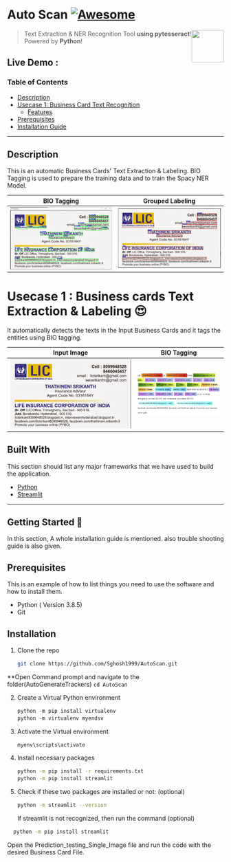 # Auto Scan [![Awesome](https://cdn.rawgit.com/sindresorhus/awesome/d7305f38d29fed78fa85652e3a63e154dd8e8829/media/badge.svg)](https://github.com/MarcSkovMadsen/awesome-streamlit)

[<img src="https://www.innovagroupbcn.com/wp-content/uploads/2017/02/ocr.jpg" align="right" height="75" width="75">](https://streamlit.io)

> Text Extraction & NER Recognition Tool **using pytesseract**! Powered by **Python**!

## Live Demo :

### Table of Contents

- [Description](#description)
- [Usecase 1: Business Card Text Recognition](#usecase1)
  - [Features](#feat1)
- [Prerequisites](#prerq)
- [Installation Guide](#guide)

---

<a name="description"/>

## Description

This is an automatic Business Cards' Text Extraction & Labeling. BIO Tagging is used to prepare the training data and to train the Spacy NER Model.

|                               BIO Tagging                                |                             Grouped Labeling                             |
| :----------------------------------------------------------------------: | :----------------------------------------------------------------------: |
| ![](https://github.com/Sghosh1999/AutoScan/blob/main/images/mapping.JPG) | ![](https://github.com/Sghosh1999/AutoScan/blob/main/images/grouped.JPG) |

<a name="usecase1"/>

# Usecase 1 : Business cards Text Extraction & Labeling :heart_eyes:

It automatically detects the texts in the Input Business Cards and it tags the entities using BIO tagging.

|                                 Input Image                                  |                                BIO Tagging                                |
| :--------------------------------------------------------------------------: | :-----------------------------------------------------------------------: |
| ![](https://github.com/Sghosh1999/AutoScan/blob/main/images/input_image.JPG) | ![](https://github.com/Sghosh1999/AutoScan/blob/main/images/bio_tags.JPG) |

<a name="feat1"/>

## Built With

This section should list any major frameworks that we have used to build the application.

- [Python](https://www.python.org/)
- [Streamlit](https://streamlit.io/)

---

<!-- GETTING STARTED -->

## Getting Started :robot:

In this section, A whole installation guide is mentioned. also trouble shooting guide is also given.

<a name="prerq"/>

## Prerequisites

This is an example of how to list things you need to use the software and how to install them.

- Python ( Version 3.8.5)
- Git

<a name="guide"/>

## Installation

1. Clone the repo
   ```sh
   git clone https://github.com/Sghosh1999/AutoScan.git
   ```

\*\*Open Command prompt and navigate to the folder(AutoGenerateTrackers)
`cd AutoScan`

2. Create a Virtual Python environment
   ```python
   python -m pip install virtualenv
   python -m virtualenv myendsv
   ```
3. Activate the Virtual environment
   ```python
   myenv\scripts\activate
   ```
4. Install necessary packages
   ```sh
   python -m pip install -r requirements.txt
   python -m pip install streamlit
   ```
5. Check if these two packages are installed or not: (optional)
   ```sh
   python -m streamlit --version
   ```
   If streamlit is not recognized, then run the command (optional)

```sh
  python -m pip install streamlit
```

Open the Prediction_testing_Single_Image file and run the code with the desired Business Card File.
